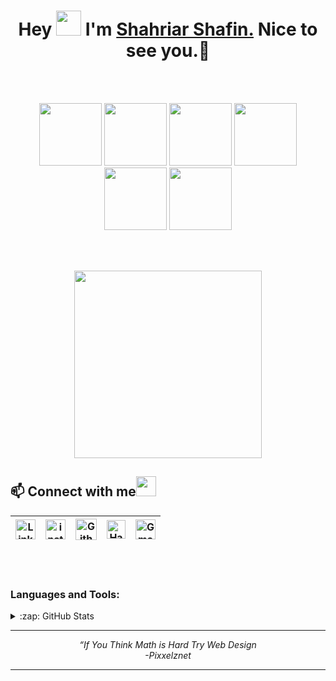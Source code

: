 <h1 align="center">Hey <img src="https://raw.githubusercontent.com/ShahriarShafin/ShahriarShafin/main/Assets/hi.gif" width="40px"/> I'm <a href="https://shahriarshafin.me/">Shahriar Shafin.</a> Nice to see you.🤗</h1>

<br>
<br>
<p align="center">
  <img src="https://raw.githubusercontent.com/ShahriarShafin/ShahriarShafin/main/Assets/html.gif" width="100">
  <img src="https://raw.githubusercontent.com/ShahriarShafin/ShahriarShafin/main/Assets/css.gif" width="100">
  <img src="https://media3.giphy.com/media/ln7z2eWriiQAllfVcn/200w.webp" width="100">
  <img src="https://raw.githubusercontent.com/ShahriarShafin/ShahriarShafin/main/Assets/bootstrap.gif" width="100">
  <img src="https://i.giphy.com/media/KzJkzjggfGN5Py6nkT/200.webp" width="100">
  <img src="https://i.giphy.com/media/IdyAQJVN2kVPNUrojM/200.webp" width="100">
</p>
<br>
<br>

 <p align="center"> <img src="https://raw.githubusercontent.com/ShahriarShafin/ShahriarShafin/main/Assets/coder.gif" width="300px alt="codergif" /> </p>

 
<h2>
📫 Connect with me<img src="https://raw.githubusercontent.com/ShahriarShafin/ShahriarShafin/main/Assets/handshake.gif" height="32px">
</h2>

| [<img src="https://github.com/tusharnankani/tusharnankani/blob/master/Assets/Linkedin.svg" alt="Linkedin Logo" width="32">](https://in.linkedin.com/in/keyuljain) |  [<img src="https://github.com/tusharnankani/tusharnankani/blob/master/Assets/Instagram.svg" alt="instagram logo" width="32">](https://www.instagram.com/keyuljain/)| [<img src="https://cdn.svgporn.com/logos/github-icon.svg" alt="Github logo" width="34">](https://github.com/KeyulJain) | [<img src="https://github.com/tusharnankani/tusharnankani/blob/master/Assets/HackerRank.svg" alt="HackerRank Logo" width="30">](https://www.hackerrank.com/KeyulJ) | [<img src="https://github.com/tusharnankani/tusharnankani/blob/master/Assets/Gmail.svg" alt="Gmail logo" height="32">](mailto:keyuljainkj@gmail.com)
|:---:|:---:|:---:|:---:|:---:|

<br>
<br>

### Languages and Tools:



<details>
  <summary>:zap: GitHub Stats</summary>

  <img align="left" alt="codeSTACKr's GitHub Stats" src="https://github-readme-stats.codestackr.vercel.app/api?username=ShahriarShafin&show_icons=true&hide_border=true" />

</details>




--- 

<p align="center">
   <i>
     “If You Think Math is Hard Try Web Design <br>
                                           -Pixxelznet
  </i>
</p>       

---
